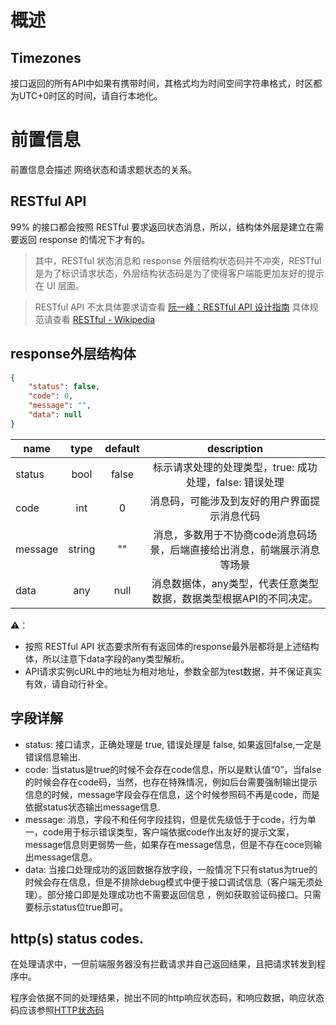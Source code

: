 # 概述

## Timezones
接口返回的所有API中如果有携带时间，其格式均为时间空间字符串格式，时区都为UTC+0时区的时间，请自行本地化。

# 前置信息

前置信息会描述 网络状态和请求题状态的关系。

## RESTful API

99% 的接口都会按照 RESTful 要求返回状态消息，所以，结构体外层是建立在需要返回 response 的情况下才有的。

> 其中，RESTful 状态消息和 response 外层结构状态码并不冲突，RESTful 是为了标识请求状态，外层结构状态码是为了使得客户端能更加友好的提示在 UI 层面。

> RESTful API 不太具体要求请查看 [阮一峰：RESTful API 设计指南](http://www.ruanyifeng.com/blog/2014/05/restful_api.html) 具体规范请查看 [RESTful - Wikipedia](https://en.wikipedia.org/wiki/Representational_state_transfer)

## response外层结构体
```json
{
    "status": false,
    "code": 0,
    "message": "",
    "data": null
}
```
| name     | type     | default  |description|
|----------|:--------:|:--------:|:---------:|
| status   | bool     | false    | 标示请求处理的处理类型，true: 成功处理，false: 错误处理|
| code     | int      | 0        | 消息码，可能涉及到友好的用户界面提示消息代码|
| message  | string   | ""       | 消息，多数用于不协商code消息码场景，后端直接给出消息，前端展示消息等场景 |
| data     | any      | null     | 消息数据体，any类型，代表任意类型数据，数据类型根据API的不同决定。|

⚠️：
- 按照 RESTful API 状态要求所有有返回体的response最外层都将是上述结构体，所以注意下data字段的any类型解析。
- API请求实例cURL中的地址为相对地址，参数全部为test数据，并不保证真实有效，请自动行补全。

## 字段详解
* status: 接口请求，正确处理是 true, 错误处理是 false, 如果返回false,一定是错误信息输出.
* code: 当status是true的时候不会存在code信息，所以是默认值“0”，当false的时候会存在code码，当然，也存在特殊情况，例如后台需要强制输出提示信息的时候，message字段会存在信息，这个时候参照码不再是code，而是依据status状态输出message信息.
* message: 消息，字段不和任何字段挂钩，但是优先级低于于code，行为单一，code用于标示错误类型，客户端依据code作出友好的提示文案，message信息则更弱势一些，如果存在message信息，但是不存在coce则输出message信息。
* data: 当接口处理成功的返回数据存放字段，一般情况下只有status为true的时候会存在信息，但是不排除debug模式中便于接口调试信息（客户端无须处理）。部分接口即是处理成功也不需要返回信息 ，例如获取验证码接口。只需要标示status位true即可。

## http(s) status codes.
在处理请求中，一但前端服务器没有拦截请求并自己返回结果，且把请求转发到程序中。

程序会依据不同的处理结果，抛出不同的http响应状态码，和响应数据，响应状态码应该参照[HTTP状态码](https://zh.wikipedia.org/wiki/HTTP%E7%8A%B6%E6%80%81%E7%A0%81)

